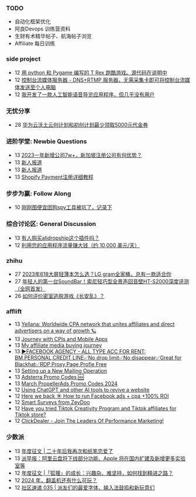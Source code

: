 ### TODO
-  自动化框架优化
-  阿良Devops 训练营资料
-  生财有术精华帖子、航海帖子浏览
-  Affiliate 每日训练

### side project
<!-- sideproject:START -->
-  12 [用 python 和 Pygame 编写的 T Rex 跑酷游戏。源代码在说明中](https://www.youtube.com/watch?v=pZySIXSelCA)
-  12 [控制台流媒体服务器 - DNS+RTMP 服务器，无需采集卡即可将控制台流媒体发送至个人电脑](https://github.com/Aioros/console-streaming-server)
-  12 [我开发了一款人工智能语音导览应用程序，但几乎没有用户](https://www.reddit.com/r/SideProject/comments/18gpp0e/ive_built_an_ai_audio_tour_app_but_have_almost_no/)<!-- sideproject:END -->


### 无忧分享
<!-- ruyo:START -->
-  28 [华为云沃土云创计划和初创计划最少领取5000元代金券](https://51.ruyo.net/18617.html)<!-- ruyo:END -->

### 进阶学堂: Newbie Questions
<!-- advertcn1:START -->
-  13 [2023一年新增公司7w+，新加坡注册公司有何优势？](https://www.advertcn.com/thread-114316-1-1.html)
-  13 [新人报道](https://www.advertcn.com/thread-114314-1-1.html)
-  13 [新人报道](https://www.advertcn.com/thread-114311-1-1.html)
-  13 [Shopify Payment注册详细教程](https://www.advertcn.com/thread-114309-1-1.html)<!-- advertcn1:END -->

### 步步为赢: Follow Along
<!-- advertcn2:START -->
-  10 [刚刚图便宜团购spy工具被坑了，记录下](https://www.advertcn.com/thread-113954-1-1.html)<!-- advertcn2:END -->

### 综合讨论区: General Discussion
<!-- advertcn3:START -->
-  13 [有人购买alidropship这个插件吗？](https://www.advertcn.com/thread-114308-1-1.html)
-  12 [利用您的应用程序流量赚大钱（约 10,000 美元/天）](https://www.advertcn.com/thread-114303-1-1.html)<!-- advertcn3:END -->


### zhihu
<!-- zhihu:START -->
-  27 [2023年618大屏轻薄本怎么选？LG gram全家桶，总有一款适合你](http://zhuanlan.zhihu.com/p/632641888?utm_campaign=rss&utm_medium=rss&utm_source=rss&utm_content=title)
-  27 [年轻人的第一台SoundBar！索尼轻巧型全景声回音壁HT-S2000深度评测（全网首发）](http://zhuanlan.zhihu.com/p/630990296?utm_campaign=rss&utm_medium=rss&utm_source=rss&utm_content=title)
-  26 [如何评价密室逃脱游戏《长安乱》？](http://www.zhihu.com/question/563950552/answer/3045961312?utm_campaign=rss&utm_medium=rss&utm_source=rss&utm_content=title)<!-- zhihu:END -->

### afflift
<!-- afflift:START -->
-  13 [Yellana: Worldwide CPA network that unites affiliates and direct advertisers on a way of growth 🪐](https://afflift.com/f/threads/yellana-worldwide-cpa-network-that-unites-affiliates-and-direct-advertisers-on-a-way-of-growth-%F0%9F%AA%90.10512/)
-  13 [Journey with CPIs and Mobile Apps](https://afflift.com/f/threads/journey-with-cpis-and-mobile-apps.12762/)
-  13 [My affiliate media buying journey](https://afflift.com/f/threads/my-affiliate-media-buying-journey.12784/)
-  13 [▶️FACEBOOK AGENCY - ALL TYPE ACC FOR RENT: BM,PERSONAL,CREDIT LINE✅No drop limit✅No disappear✅Great for Blackhat✅RDP,Proxy,Page,Profie Free](https://afflift.com/f/threads/%E2%96%B6%EF%B8%8Ffacebook-agency-all-type-acc-for-rent-bm-personal-credit-line%E2%9C%85no-drop-limit%E2%9C%85no-disappear%E2%9C%85great-for-blackhat%E2%9C%85rdp-proxy-page-profie-free.12742/)
-  13 [Setting up a New Mailing Operation](https://afflift.com/f/threads/setting-up-a-new-mailing-operation.12771/)
-  13 [Adsterra Promo Codes 🆕](https://afflift.com/f/threads/adsterra-promo-codes-%F0%9F%86%95.12769/)
-  13 [March PropellerAds Promo Codes 2024](https://afflift.com/f/threads/march-propellerads-promo-codes-2024.12746/)
-  12 [Using ChatGPT and other AI tools to revive a website](https://afflift.com/f/threads/using-chatgpt-and-other-ai-tools-to-revive-a-website.12532/)
-  12 [Here we back ☀️ How to run Facebook ads + cpa +100% ROI](https://afflift.com/f/threads/here-we-back-%E2%98%80%EF%B8%8F-how-to-run-facebook-ads-cpa-100-roi.12146/)
-  12 [Smart Surveys from ZeyDoo](https://afflift.com/f/threads/smart-surveys-from-zeydoo.10505/)
-  12 [Have you tried Tiktok Creativity Program and Tiktok affiliates for Tiktok store?](https://afflift.com/f/threads/have-you-tried-tiktok-creativity-program-and-tiktok-affiliates-for-tiktok-store.12778/)
-  12 [ClickDealer - Join The Leaders Of Performance Marketing!](https://afflift.com/f/threads/clickdealer-join-the-leaders-of-performance-marketing.2440/)<!-- afflift:END -->

### 少数派
<!-- sspai:START -->
-  13 [年度征文 | 二十年后我再次和纸笔恋爱了](https://sspai.com/post/87018)
-  13 [派早报：阿里云盘将下线部分功能、Apple 将在国内扩建及新增更多实验室等](https://sspai.com/post/87141)
-  12 [年度征文 |「狐狸」的成长：兴趣杂、难坚持，如何找到精进之路？](https://sspai.com/post/86886)
-  12 [2024 年，翻盖机还有什么可玩？](https://sspai.com/prime/story/buy-a-flip-phone-in-2024)
-  12 [社区速递 035 | 派友们的最爱字体、输入法鼓捣和新玩意们](https://sspai.com/post/87128)<!-- sspai:END -->
